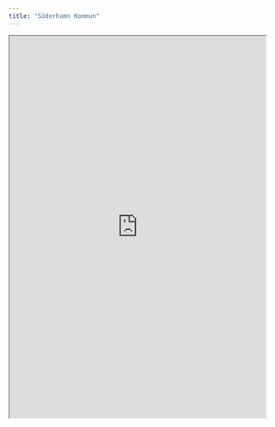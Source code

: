 ```yaml
---
title: "Söderhamn Kommun"
---
```




<iframe height="750" width="100%" src="https://ewelton.github.io/ktest/wiki.html#S%C3%B6derhamn%20Kommun"></iframe>

